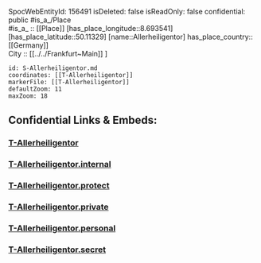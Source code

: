 ﻿---
location: [50.11329,8.693541] 
type: Station 
mapzoom: [8,18] 
mapmarker: tram 
tags:
- geo/station/tram
---
SpocWebEntityId: 156491
isDeleted: false
isReadOnly: false
confidential: public
#is_a_/Place  
#is_a_ :: [[Place]] 
[has_place_longitude::8.693541] 
[has_place_latitude::50.11329] 
[name::Allerheiligentor] 
has_place_country:: [[Germany]]  
City :: [[../../Frankfurt~Main]] ] 


```leaflet
id: S-Allerheiligentor.md
coordinates: [[T-Allerheiligentor]] 
markerFile: [[T-Allerheiligentor]] 
defaultZoom: 11 
maxZoom: 18
```


## Confidential Links & Embeds: 

### [T-Allerheiligentor](/_public/Earth/Continent/Europe/Europe~Central/Germany/Germany~West/Hessen/counties~Hessen/Frankfurt~Main/Stations-FFM~T/T-Allerheiligentor.md) 

### [T-Allerheiligentor.internal](/_internal/Earth/Continent/Europe/Europe~Central/Germany/Germany~West/Hessen/counties~Hessen/Frankfurt~Main/Stations-FFM~T/T-Allerheiligentor.internal.md) 

### [T-Allerheiligentor.protect](/_protect/Earth/Continent/Europe/Europe~Central/Germany/Germany~West/Hessen/counties~Hessen/Frankfurt~Main/Stations-FFM~T/T-Allerheiligentor.protect.md) 

### [T-Allerheiligentor.private](/_private/Earth/Continent/Europe/Europe~Central/Germany/Germany~West/Hessen/counties~Hessen/Frankfurt~Main/Stations-FFM~T/T-Allerheiligentor.private.md) 

### [T-Allerheiligentor.personal](/_personal/Earth/Continent/Europe/Europe~Central/Germany/Germany~West/Hessen/counties~Hessen/Frankfurt~Main/Stations-FFM~T/T-Allerheiligentor.personal.md) 

### [T-Allerheiligentor.secret](/_secret/Earth/Continent/Europe/Europe~Central/Germany/Germany~West/Hessen/counties~Hessen/Frankfurt~Main/Stations-FFM~T/T-Allerheiligentor.secret.md) 
